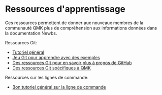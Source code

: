 # Ressources d'apprentissage

Ces ressources permettent de donner aux nouveaux membres de la communauté QMK plus de compréhension aux informations données dans la documentation Newbs.

Ressources Git:

* [Tutoriel général](https://www.codecademy.com/learn/learn-git)
* [Jeu Git pour apprendre avec des exemples](https://learngitbranching.js.org/)
* [Des ressources Git pour en savoir plus à propos de GitHub](getting_started_github.md)
* [Des ressources Git spécifiques à QMK](contributing.md)

Ressources sur les lignes de commande:

* [Bon tutoriel général sur la ligne de commande](https://www.codecademy.com/learn/learn-the-command-line)
